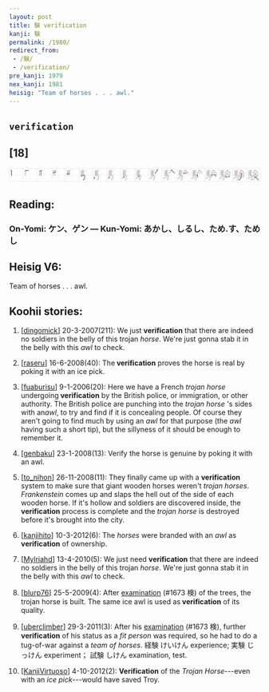 ```yaml
---
layout: post
title: 験 verification
kanji: 験
permalink: /1980/
redirect_from:
 - /験/
 - /verification/
pre_kanji: 1979
nex_kanji: 1981
heisig: "Team of horses . . . awl."
---
```


## `verification`

## [18]

<div class="stroke"><img src="../images/E9A893.png" /></div>

## Reading:

### On-Yomi: ケン、ゲン &mdash; Kun-Yomi: あかし、しるし、ため.す、ためし

## Heisig V6:

Team of horses . . . awl.

## Koohii stories:

1) [<a href="http://kanji.koohii.com/profile/dingomick">dingomick</a>] 20-3-2007(211): We just <strong>verification</strong> that there are indeed no soldiers in the belly of this trojan <em>horse</em>. We&#039;re just gonna stab it in the belly with this <em>awl</em> to check.

2) [<a href="http://kanji.koohii.com/profile/raseru">raseru</a>] 16-6-2008(40): The<strong> verification</strong> proves the horse is real by poking it with an ice pick.

3) [<a href="http://kanji.koohii.com/profile/fuaburisu">fuaburisu</a>] 9-1-2006(20): Here we have a French <em>trojan horse</em> undergoing<strong> verification</strong> by the British police, or immigration, or other authority. The British police are punching into the <em>trojan horse</em> &#039;s sides with an<em>awl</em>, to try and find if it is concealing people. Of course they aren&#039;t going to find much by using an <em>awl</em> for that purpose (the <em>awl</em> having such a short tip), but the sillyness of it should be enough to remember it.

4) [<a href="http://kanji.koohii.com/profile/genbaku">genbaku</a>] 23-1-2008(13): Verify the horse is genuine by poking it with an awl.

5) [<a href="http://kanji.koohii.com/profile/to_nihon">to_nihon</a>] 26-11-2008(11): They finally came up with a <strong>verification</strong> system to make sure that giant wooden horses weren&#039;t <em>trojan horses</em>. <em>Frankenstein</em> comes up and slaps the hell out of the side of each wooden horse. If it&#039;s hollow and soldiers are discovered inside, the <strong>verification</strong> process is complete and the <em>trojan horse</em> is destroyed before it&#039;s brought into the city.

6) [<a href="http://kanji.koohii.com/profile/kanjihito">kanjihito</a>] 10-3-2012(6): The <em>horses</em> were branded with an <em>awl</em> as<strong> verification</strong> of ownership.

7) [<a href="http://kanji.koohii.com/profile/Mylriahd">Mylriahd</a>] 13-4-2010(5): We just need <strong>verification</strong> that there are indeed no soldiers in the belly of this trojan <em>horse</em>. We&#039;re just gonna stab it in the belly with this <em>awl</em> to check.

8) [<a href="http://kanji.koohii.com/profile/blurp76">blurp76</a>] 25-5-2009(4): After <a href="../1673">examination</a> (#1673 検) of the trees, the trojan horse is built. The same ice awl is used as<strong> verification</strong> of its quality.

9) [<a href="http://kanji.koohii.com/profile/uberclimber">uberclimber</a>] 29-3-2011(3): After his <a href="../1673">examination</a> (#1673 検), further<strong> verification</strong> of his status as a <em>fit person</em> was required, so he had to do a tug-of-war against a <em>team of horses</em>. 経験 けいけん experience; 実験 じっけん experiment； 試験 しけん examination, test.

10) [<a href="http://kanji.koohii.com/profile/KanjiVirtuoso">KanjiVirtuoso</a>] 4-10-2012(2): <strong>Verification</strong> of the <em>Trojan Horse</em>---even with an <em>ice pick</em>---would have saved Troy.
